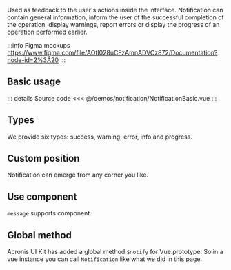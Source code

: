 Used as feedback to the user's actions inside the interface.
Notification can contain general information, inform the user of the successful completion of the operation, display warnings, report errors or display the progress of an operation performed earlier.

:::info Figma mockups
https://www.figma.com/file/AOtI028uCFzAmnADVCz872/Documentation?node-id=2%3A20
:::

## Basic usage

<NotificationBasic />

::: details Source code
<<< @/demos/notification/NotificationBasic.vue
:::

## Types

We provide six types: success, warning, error, info and progress.

## Custom position

Notification can emerge from any corner you like.

## Use component
`message` supports component.

## Global method

Acronis UI Kit has added a global method `$notify` for Vue.prototype. So in a vue instance you can call `Notification` like what we did in this page.
